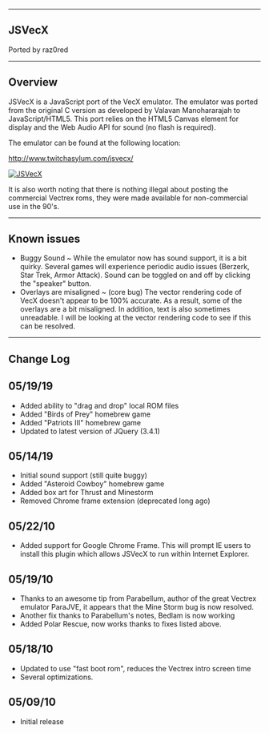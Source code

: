 --------------------------------------------
JSVecX
--------------------------------------------

Ported by raz0red

--------------------------------------------
Overview
--------------------------------------------

JSVecX is a JavaScript port of the VecX emulator. The emulator was ported from
the original C version as developed by Valavan Manohararajah to JavaScript/HTML5.
This port relies on the HTML5 Canvas element for display and the Web Audio API 
for sound (no flash is required). 

The emulator can be found at the following location: 

http://www.twitchasylum.com/jsvecx/

[![JSVecX](https://raw.githubusercontent.com/raz0red/jsvecx/master/screenshots/jsvecx.jpg)](http://www.twitchasylum.com/jsvecx/)

It is also worth noting that there is nothing illegal about posting the
commercial Vectrex roms, they were made available for non-commercial use in the 90's. 

--------------------------------------------
Known issues
--------------------------------------------

  * Buggy Sound ~ While the emulator now has sound support, it is a bit 
    quirky. Several games will experience periodic audio issues (Berzerk, 
    Star Trek, Armor Attack). Sound can be toggled on and off by clicking 
    the "speaker" button.
  * Overlays are misaligned ~ (core bug) The vector rendering code of VecX
    doesn't appear to be 100% accurate. As a result, some of the overlays
    are a bit misaligned. In addition, text is also sometimes unreadable.
    I will be looking at the vector rendering code to see if this can be 
    resolved. 

--------------------------------------------
Change Log
--------------------------------------------

05/19/19
-------------------
 - Added ability to "drag and drop" local ROM files
 - Added "Birds of Prey" homebrew game
 - Added "Patriots III" homebrew game
 - Updated to latest version of JQuery (3.4.1)

05/14/19
-------------------
 - Initial sound support (still quite buggy)
 - Added "Asteroid Cowboy" homebrew game
 - Added box art for Thrust and Minestorm
 - Removed Chrome frame extension (deprecated long ago)

05/22/10 
-------------------
 - Added support for Google Chrome Frame. This will prompt IE users to install
   this plugin which allows JSVecX to run within Internet Explorer. 

05/19/10 
-------------------
 - Thanks to an awesome tip from Parabellum, author of the great Vectrex
   emulator ParaJVE, it appears that the Mine Storm bug is now resolved. 
 - Another fix thanks to Parabellum's notes, Bedlam is now working
 - Added Polar Rescue, now works thanks to fixes listed above. 

05/18/10 
-------------------
 - Updated to use "fast boot rom", reduces the Vectrex intro screen time
 - Several optimizations. 
 
05/09/10 
-------------------
 - Initial release
